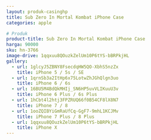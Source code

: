 ```yaml
---
layout: produk-casinghp
title: Sub Zero In Mortal Kombat iPhone Case
categories: apple

# Produk
product-title: Sub Zero In Mortal Kombat iPhone Case
harga: 90000
sku: hn-3766
image-drive: 1qqxuu8QOuzkZelUm10P6tYS-bBRPkjHL
gallery:
  - url: 1glcyJ5ZBNY8FsecdqHW5QO-XbhS5nzZx
    title: iPhone 5 / 5s / SE
  - url: 1qrnSb3a2ItHp6x75LotwZhJGhQlgn3uo
    title: iPhone 6 / 6s
  - url: 16BU5M4BdQkMHIj_SN6HP5uvVLIKuuU3v
    title: iPhone 6 Plus / 6s Plus
  - url: 1hCbt4l2htj3FPZRUQ66f0B54CF8lX8N7
    title: iPhone 7 / 8
  - url: 1ooZQIBYiGmRaUfCq-GgF7-9mhL1KCJMv
    title: iPhone 7 Plus / 8 Plus
  - url: 1qqxuu8QOuzkZelUm10P6tYS-bBRPkjHL
    title: iPhone X
---
```

